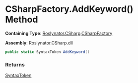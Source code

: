 # CSharpFactory\.AddKeyword\(\) Method

**Containing Type**: [Roslynator.CSharp](../../README.md)\.[CSharpFactory](../README.md)

**Assembly**: Roslynator\.CSharp\.dll

```csharp
public static SyntaxToken AddKeyword()
```

### Returns

[SyntaxToken](https://docs.microsoft.com/en-us/dotnet/api/microsoft.codeanalysis.syntaxtoken)

